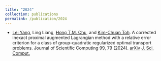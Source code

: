```yaml
---
title: "2024"
collection: publications
permalink: /publication/2024
---
```


- [Lei Yang](https://sites.google.com/site/yangleimath/), Ling Liang, [Hong T.M. Chu](https://scholar.google.com/citations?user=ZLXxF3YAAAAJ&hl=en), and [Kim-Chuan Toh](https://blog.nus.edu.sg/mattohkc/). A corrected inexact proximal augmented Lagrangian method with a relative error criterion for a class of group-quadratic regularized optimal transport problems. Journal of Scientific Computing 99, 79 (2024). [arXiv](https://arxiv.org/abs/2311.01976) [J. Sci. Comput.](https://link.springer.com/article/10.1007/s10915-024-02549-7?utm_source=rct_congratemailt&utm_medium=email&utm_campaign=nonoa_20240504&utm_content=10.1007%2Fs10915-024-02549-7)
